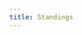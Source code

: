 ```yaml
---
title: Standings
---
```


<!--
{% for item in matches %}
<section class="day-wrapper">
  <h2>{{ item }}</h2>
</section>
{% endfor %}
-->